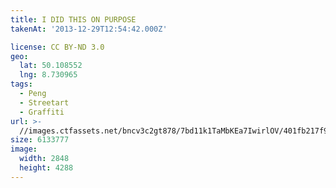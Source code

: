 ```yaml
---
title: I DID THIS ON PURPOSE
takenAt: '2013-12-29T12:54:42.000Z'

license: CC BY-ND 3.0
geo:
  lat: 50.108552
  lng: 8.730965
tags:
  - Peng
  - Streetart
  - Graffiti
url: >-
  //images.ctfassets.net/bncv3c2gt878/7bd11k1TaMbKEa7IwirlOV/401fb217f9a210bdf790c9f10edb5762/i-did-this-on-purpose_11625297833_o
size: 6133777
image:
  width: 2848
  height: 4288
---
```

